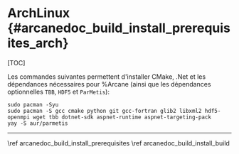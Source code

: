 # ArchLinux {#arcanedoc_build_install_prerequisites_arch}

[TOC]

Les commandes suivantes permettent d'installer CMake, .Net et les dépendances
nécessaires pour %Arcane (ainsi que les dépendances optionnelles `TBB`, `HDF5` et `ParMetis`):

~~~{sh}
sudo pacman -Syu
sudo pacman -S gcc cmake python git gcc-fortran glib2 libxml2 hdf5-openmpi wget tbb dotnet-sdk aspnet-runtime aspnet-targeting-pack
yay -S aur/parmetis
~~~


____

<div class="section_buttons">
<span class="back_section_button">
\ref arcanedoc_build_install_prerequisites
</span>
<span class="next_section_button">
\ref arcanedoc_build_install_build
</span>
</div>
